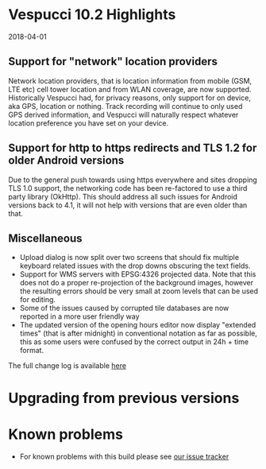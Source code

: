 # Vespucci 10.2 Highlights

2018-04-01
 
## Support for "network" location providers
 
Network location providers, that is location information from mobile (GSM, LTE etc) cell tower location and from WLAN coverage, are now supported. Historically Vespucci had, for privacy reasons, only support for on device, aka GPS, location or nothing. Track recording will continue to only used GPS derived information, and Vespucci will naturally respect whatever location preference you have set on your device.

## Support for http to https redirects and TLS 1.2 for older Android versions

Due to the general push towards using https everywhere and sites dropping TLS 1.0 support, the networking code has been re-factored to use a third party library (OkHttp). This should address all such issues for Android versions back to 4.1, it will not help with versions that are even older than that. 

## Miscellaneous 

* Upload dialog is now split over two screens that should fix multiple keyboard related issues with the drop downs obscuring the text fields.
* Support for WMS servers with EPSG:4326 projected data. Note that this does not do a proper re-projection of the background images, however the resulting errors should be very small at zoom levels that can be used for editing. 
* Some of the issues caused by corrupted tile databases are now reported in a more user friendly way
* The updated version of the opening hours editor now display "extended times" (that is after midnight) in conventional notation as far as possible, this as some users were confused by the correct output in 24h + time format. 

The full change log is available [here](https://github.com/MarcusWolschon/osmeditor4android/commits/master)

# Upgrading from previous versions

# Known problems

* For known problems with this build please see [our issue tracker](https://github.com/MarcusWolschon/osmeditor4android/issues)

